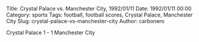 Title: Crystal Palace vs. Manchester City, 1992/01/11
Date: 1992/01/11 00:00
Category: sports
Tags: football, football scores, Crystal Palace, Manchester City
Slug: crystal-palace-vs-manchester-city
Author: carbonero


Crystal Palace 1 - 1 Manchester City
